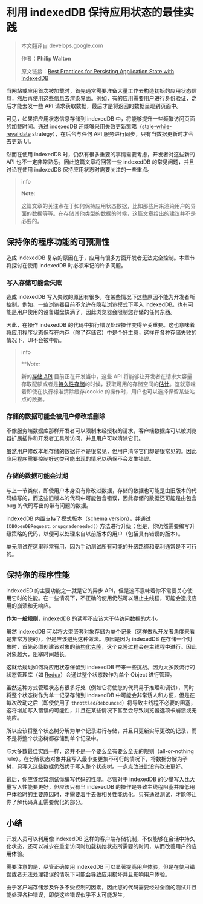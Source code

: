 # 利用 indexedDB 保持应用状态的最佳实践

> 本文翻译自 develops.google.com
>
> 作者：**Philip Walton**
>
> 原文链接：[Best Practices for Persisting Application State with IndexedDB](https://developers.google.cn/web/fundamentals/instant-and-offline/web-storage/indexeddb-best-practices-app-state)

当网站或应用首次被加载时，首先通常需要准备大量工作去构造初始的应用状态信息，然后再使用这些信息去渲染界面。例如，有的应用需要用户进行身份验证，之后才能去发一些 API 请求获取数据，最后才是将返回的数据呈现到页面中。

可见，如果把应用状态信息存储到 indexedDB 中，将能够提升一些频繁访问页面的加载时间。通过 indexedDB 还能够采用失效更新策略（[stale-while- revalidate](https://www.mnot.net/blog/2007/12/12/stale) strategy），在后台与任何 API 服务进行同步，只有当数据更新时才会去更新 UI。

然而在使用 indexedDB 时，仍然有很多重要的事情需要考虑，开发者对这些新的 API 也不一定非常熟悉。因此这篇文章将回答一些 indexedDB 的常见问题，并且讨论在使用 indexedDB 保持应用状态时需要关注的一些重点。

> info
>
> **Note:**
>
> 这篇文章的关注点在于如何保持应用状态数据，比如那些用来渲染用户的界面的数据等等。在存储其他类型的数据的时候，这篇文章给出的建议并不是必要的。

## 保持你的程序功能的可预测性

造成 indexedDB 复杂的原因在于，应用有很多方面开发者无法完全控制。本章节将探讨在使用 indexedDB 时必须牢记的许多问题。

### 写入存储可能会失败

造成 indexedDB 写入失败的原因有很多，在某些情况下这些原因不能为开发者所控制。例如，一些浏览器目前不允许在隐私浏览模式下写入 indexedDB。也有可能是用户使用的设备磁盘快满了，因此浏览器会限制您存储的任何东西。

因此，在操作 indexedDB 的代码中执行错误处理操作变得至关重要。这也意味着将应用程序状态保存在内存（除了存储它）中是个好主意，这样在各种存储失败的情况下，UI不会被中断。

> info
>
> ***Note:*
>
> 新的[存储 API](https://storage.spec.whatwg.org/) 目前正在开发当中，这些 API 将能够让开发者在请求大容量存取配额或者是[持久性存储](https://storage.spec.whatwg.org/#persistence)的时候，获取可用的存储空间的[估计](https://storage.spec.whatwg.org/#usage-and-quota)。这就意味着即使在执行标准清除缓存/cookie 的操作时，用户也可以选择保留某些站点的数据。

### 存储的数据可能会被用户修改或删除

不像服务端数据库那样开发者可以限制未经授权的请求，客户端数据库可以被浏览器扩展插件和开发者工具所访问，并且用户可以清除它们。

虽然用户修改本地存储的数据并不是很常见，但用户清除它们却是很常见的。因此应用程序需要控制好这类可能出现的情况以确保不会发生错误。

### 存储的数据可能会过期

与上一节类似，即使用户本身没有修改过数据，存储的数据也可能是由旧版本的代码编写的，而这些旧版本的代码中可能包含错误，因此存储的数据还可能是由包含 bug 的代码写出的带有问题的数据。

indexedDB 内置支持了模式版本（schema version），并通过 `IDBOpenDBRequest.onupgradeneeded()` 方法进行升级；但是，你仍然需要编写升级策略的代码，以便可以处理来自以前版本的用户（包括具有错误的版本）。

单元测试在这里非常有用，因为手动测试所有可能的升级路径和安利通常是不可行的。

## 保持你的程序性能

indexedED 的主要功能之一就是它的异步 API，但是这不意味着你不需要关心使用它时的性能。在一些情况下，不正确的使用仍然可以阻止主线程，可能会造成应用的崩溃和无响应。

**作为一般规则**，indexedDB 的读写不应该大于待访问数据的大小。

虽然 indexedDB 可以将大型嵌套对象存储为单个记录（这样做从开发者角度来看是非常方便的），但是应该避免这种做法。原因是因为 indexedDB 在存储一个对象时，首先必须创建该对象的[结构化克隆](https://developer.mozilla.org/en-US/docs/Web/API/Web_Workers_API/Structured_clone_algorithm)，这个克隆过程会在主线程中进行。因此对象越大，阻塞时间越长。

这就给规划如何将应用状态保留到 indexedDB 带来一些挑战。因为大多数流行的状态管理库（如 [Redux](http://redux.js.org/)）会通过整个状态数作为单个 Object 进行管理。

虽然这种方式管理状态有很多好处（例如它将使您的代码易于推理和调试），同时将整个状态树作为单一记录存储到 indexedDB 中可能会非常诱人和方便，但是在每次改动之后（即使使用了 `throttled`/`debounced`）将导致主线程不必要的阻塞，这将增加写入错误的可能性，并且在某些情况下甚至会导致浏览器选项卡崩溃或无响应。

所以应该将整个状态树分解为单个记录进行存储，并且只更新实际更改的记录，而不是将整个状态树都存储到单个记录中。

与大多数最佳实践一样，这并不是一个要么全有要么全无的规则（all-or-nothing rule）。在分解状态对象并且写入最小变更集不可行的情况下，将数据分解为子树，只写入这些数据仍然优于写入整个状态树。一点点改进比没有改进更好。

最后，你应该[经常测试你编写代码的性能](https://developers.google.cn/web/updates/2017/06/user-centric-performance-%20metrics)。尽管对于 indexedDB 的少量写入比大量写入性能要更好，但应该只有当 indexedDB 的操作是导致主线程阻塞并降低用户体验时的[主要原因](https://developers.google.cn/web/updates/2017/06/user-centric-performance-metrics#long_tasks)时，才需要着手去做相关性能优化。只有通过测试，才能够让你了解代码真正需要优化的部分。

## 小结

开发人员可以利用像 indexedDB 这样的客户端存储机制，不仅能够在会话中持久化状态，还可以减少在重复访问时加载初始状态所需要的时间，从而改善用户的应用体验。

需要注意的是，尽管正确使用 indexedDB 可以显著提高用户体验，但是在使用错误或者无法处理错误的情况下可能会导致应用损坏并且影响用户体验。

由于客户端存储涉及许多不受控制的因素，因此您的代码需要经过全面的测试并且能处理各种错误，即使这些错误似乎不太可能发生。
